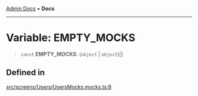 [Admin Docs](/) • **Docs**

***

# Variable: EMPTY\_MOCKS

> `const` **EMPTY\_MOCKS**: (`object` \| `object`)[]

## Defined in

[src/screens/Users/UsersMocks.mocks.ts:8](https://github.com/PalisadoesFoundation/talawa-admin/blob/main/src/screens/Users/UsersMocks.mocks.ts#L8)
